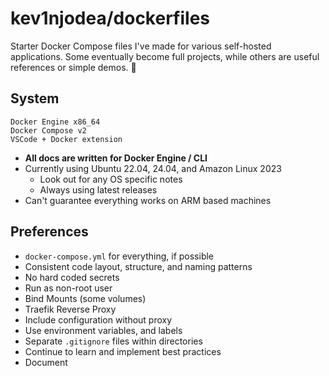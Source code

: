 # kev1njodea/dockerfiles

Starter Docker Compose files I've made for various self-hosted applications. Some eventually become full projects, while others are useful references or simple demos. 🐋

## System

```
Docker Engine x86_64
Docker Compose v2
VSCode + Docker extension
```

- **All docs are written for Docker Engine / CLI**
- Currently using Ubuntu 22.04, 24.04, and Amazon Linux 2023
  - Look out for any OS specific notes
  - Always using latest releases
- Can't guarantee everything works on ARM based machines

## Preferences

- `docker-compose.yml` for everything, if possible
- Consistent code layout, structure, and naming patterns
- No hard coded secrets
- Run as non-root user
- Bind Mounts (some volumes)
- Traefik Reverse Proxy
- Include configuration without proxy
- Use environment variables, and labels
- Separate `.gitignore` files within directories
- Continue to learn and implement best practices
- Document
